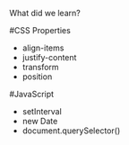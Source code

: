 What did we learn?

#CSS Properties

- align-items
- justify-content
- transform
- position

#JavaScript

- setInterval
- new Date
- document.querySelector()
